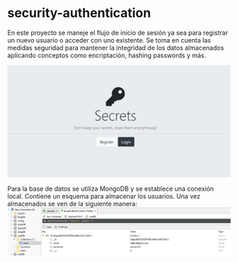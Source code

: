 # security-authentication

En este proyecto se maneje el flujo de inicio de sesión ya sea para registrar un nuevo usuario o acceder con uno existente.
Se toma en cuenta las medidas seguridad para mantener la integridad de los datos almacenados aplicando conceptos como encriptación, hashing passwords y más. 

![alt text](https://github.com/Eligio16/security-authentication/blob/main/views/docs-img/Screenshot%202022-04-08%20150846.png)

Para la base de datos se utiliza MongoDB y se establece una conexión local. Contiene un esquema para almacenar los usuarios. Una vez almacenados se ven de la siguiente manera:
![alt text](https://github.com/Eligio16/security-authentication/blob/main/views/docs-img/Screenshot%202022-04-08%20150521.png)
